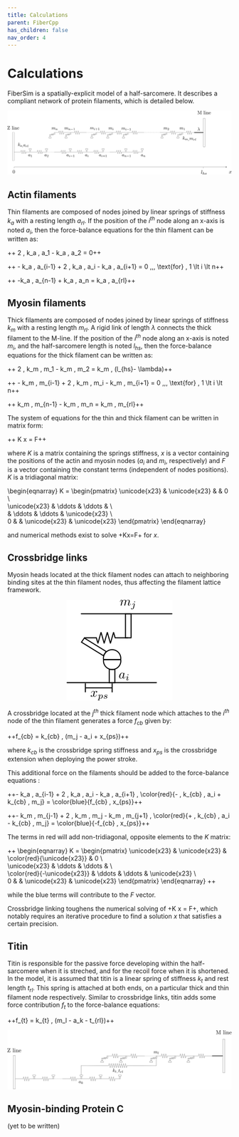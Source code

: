 ```yaml
---
title: Calculations
parent: FiberCpp
has_children: false
nav_order: 4
---
```


# Calculations

FiberSim is a spatially-explicit model of a half-sarcomere. It describes a compliant network of protein filaments, which is detailed below.

![FiberSim myofilaments](Filaments.png)

## Actin filaments

Thin filaments are composed of nodes joined by linear springs of stiffness $k_{a}$ with a resting length $a_{rl}$. If the position of the $i^{th}$ node along an x-axis is noted $a_i$, then the force-balance equations for the thin filament can be written as:

++ 2 \, k_a \, a_1 - k_a \, a_2 = 0++

++ -  k_a \, a_{i-1} + 2 \, k_a \, a_i - k_a \, a_{i+1} = 0 \,\,\, \text{for} \, 1 \lt i \lt n++

++ -k_a \, a_{n-1} + k_a \, a_n = k_a \, a_{rl}++

## Myosin filaments

Thick filaments are composed of nodes joined by linear springs of stiffness $k_{m}$ with a resting length $m_{rl}$. A rigid link of length $\lambda$ connects the thick filament to the M-line. If the position of the $i^{th}$ node along an x-axis is noted $m_i$, and the half-sarcomere length is noted $l_{hs}$, then the force-balance equations for the thick filament can be written as:

++ 2 \, k_m \, m_1 - k_m \, m_2 = k_m \, (l_{hs}- \lambda)++

++ -  k_m \, m_{i-1} + 2 \, k_m \, m_i - k_m \, m_{i+1} = 0 \,\,\, \text{for} \, 1 \lt i \lt n++

++ k_m \, m_{n-1} - k_m \, m_n = k_m \, m_{rl}++

The system of equations for the thin and thick filament can be written in matrix form:

++ K x = F++

where $K$ is a matrix containing the springs stiffness, $x$ is a vector containing the positions of the actin and myosin nodes ($a_i$ and $m_i$, respectively) and $F$ is a vector containing the constant terms (independent of nodes positions). $K$ is a tridiagonal matrix:

\begin{eqnarray}
K = \begin{pmatrix}
\unicode{x23} & \unicode{x23} & & 0 \\\
\unicode{x23} & \ddots & \ddots &  \\\
& \ddots & \ddots &  \unicode{x23} \\\
0 &  & \unicode{x23} & \unicode{x23}
\end{pmatrix}
\end{eqnarray}

and numerical methods exist to solve +Kx=F+ for $x$.


## Crossbridge links 

Myosin heads located at the thick filament nodes can attach to neighboring binding sites at the thin filament nodes, thus affecting the filament lattice framework. 

<p align="center">
  <img alt="cb_link" src="cb_link.png">
</p>

A crossbridge located at the $j^{th}$ thick filament node which attaches to the $i^{th}$ node of the thin filament generates a force $f_{cb}$ given by:

++f_{cb} = k_{cb} \, (m_j - a_i + x_{ps})++

where  $k_{cb}$ is the crossbridge spring stiffness and $x_{ps}$ is the crossbridge extension when deploying the power stroke.

This additional force on the filaments should be added to the force-balance equations :

++-  k_a \, a_{i-1} + 2 \, k_a \, a_i - k_a \, a_{i+1} \, \color{red}{- \, k_{cb} \, a_i + k_{cb} \, m_j} = \color{blue}{f_{cb} \, x_{ps}}++

++-  k_m \, m_{j-1} + 2 \, k_m \, m_j - k_m \, m_{j+1} \, \color{red}{+ \, k_{cb} \, a_i - k_{cb} \, m_j} = \color{blue}{-f_{cb} \, x_{ps}}++ 

The terms in red will add non-tridiagonal, opposite elements to the $K$ matrix: 

++
\begin{eqnarray}
K = \begin{pmatrix}
\unicode{x23} & \unicode{x23} & \color{red}{\unicode{x23}} & 0 \\\
\unicode{x23} & \ddots & \ddots &  \\\
\color{red}{-\unicode{x23}} & \ddots & \ddots &  \unicode{x23} \\\
0 &  & \unicode{x23} & \unicode{x23}
\end{pmatrix}
\end{eqnarray}
++

while the blue terms will contribute to the $F$ vector. 

Crossbridge linking toughens the numerical solving of +K x = F+, which notably requires an iterative procedure to find a solution $x$ that satisfies a certain precision. 

## Titin 

Titin is responsible for the passive force developing within the half-sarcomere when it is streched, and for the recoil force when it is shortened. In the model, it is assumed that titin is a linear spring of stiffness $k_t$ and rest length $t_{rl}$. This spring is attached at both ends, on a particular thick and thin filament node respectively. Similar to crossbridge links, titin adds some force contribution $f_{t}$ to the force-balance equations:

++f_{t} = k_{t} \, (m_l - a_k - t_{rl})++

![Titin](titin.png)

## Myosin-binding Protein C

(yet to be written)




